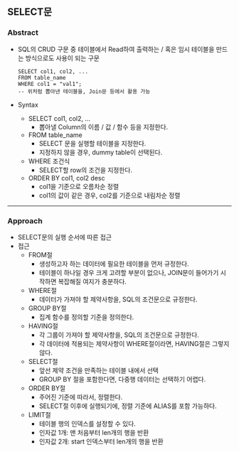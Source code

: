## SELECT문

### Abstract

- SQL의 CRUD 구문 중 테이블에서 Read하여 출력하는 / 혹은 임시 테이블을 만드는 방식으로도 사용이 되는 구문

  ```mysql
  SELECT col1, col2, ...
  FROM table_name
  WHERE col1 = "val1";
  -- 위처럼 뽑아낸 테이블을, Join문 등에서 활용 가능
  ```

- Syntax

  - SELECT col1, col2, ...
    - 뽑아낼 Column의 이름 / 값 / 함수 등을 지정한다. 
  - FROM table_name
    - SELECT 문을 실행할 테이블을 지정한다. 
    - 지정하지 않을 경우, dummy table이 선택된다. 
  - WHERE 조건식
    - SELECT할 row의 조건을 지정한다. 
  - ORDER BY col1, col2 desc
    - col1을 기준으로 오름차순 정렬
    - col1의 값이 같은 경우, col2를 기준으로 내림차순 정렬

---

### Approach

- SELECT문의 실행 순서에 따른 접근
- 접근
  - FROM절
    - 생성하고자 하는 데이터에 필요한 테이블을 먼저 규정한다. 
    - 테이블이 하나일 경우 크게 고려할 부분이 없으나, JOIN문이 들어가기 시작하면 복잡해질 여지가 충분하다. 
  - WHERE절
    - 데이터가 가져야 할 제약사항을, SQL의 조건문으로 규정한다. 
  - GROUP BY절
    - 집계 함수를 정의할 기준을 정의한다. 
  - HAVING절
    - 각 그룹이 가져야 할 제약사항을, SQL의 조건문으로 규정한다. 
    - 각 데이터에 적용되는 제약사항이 WHERE절이라면, HAVING절은 그렇지 않다. 
  - SELECT절
    - 앞선 제약 조건을 만족하는 테이블 내에서 선택
    - GROUP BY 절을 포함한다면, 다중행 데이터는 선택하기 어렵다. 
  - ORDER BY절
    - 주어진 기준에 따라서, 정렬한다. 
    - SELECT절 이후에 실행되기에, 정렬 기준에 ALIAS를 포함 가능하다. 
  - LIMIT절
    - 테이블 행의 인덱스를 설정할 수 있다. 
    - 인자값 1개: 맨 처음부터 len개의 행을 반환
    - 인자값 2개: start 인덱스부터 len개의 행을 반환

